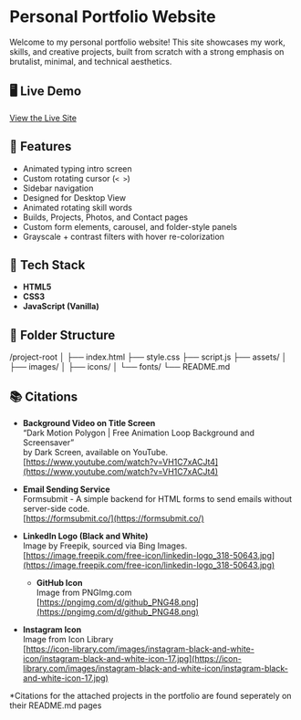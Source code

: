 # Personal Portfolio Website

Welcome to my personal portfolio website! This site showcases my work, skills, and creative projects, built from scratch with a strong emphasis on brutalist, minimal, and technical aesthetics.

## 🖥️ Live Demo

[View the Live Site](https://evan001011.github.io/Portfolio/)

## 🚀 Features

- Animated typing intro screen
- Custom rotating cursor (`< >`)
- Sidebar navigation 
- Designed for Desktop View
- Animated rotating skill words
- Builds, Projects, Photos, and Contact pages
- Custom form elements, carousel, and folder-style panels
- Grayscale + contrast filters with hover re-colorization

## 🧰 Tech Stack

- **HTML5**
- **CSS3**
- **JavaScript (Vanilla)**

## 📁 Folder Structure

/project-root
│
├── index.html
├── style.css
├── script.js
├── assets/
│ ├── images/
│ ├── icons/
│ └── fonts/
└── README.md

## 📚 Citations

- **Background Video on Title Screen**  
  “Dark Motion Polygon | Free Animation Loop Background and Screensaver”  
  by Dark Screen, available on YouTube.  
  [https://www.youtube.com/watch?v=VH1C7xACJt4](https://www.youtube.com/watch?v=VH1C7xACJt4)

- **Email Sending Service**  
  Formsubmit - A simple backend for HTML forms to send emails without server-side code.  
  [https://formsubmit.co/](https://formsubmit.co/)

- **LinkedIn Logo (Black and White)**  
  Image by Freepik, sourced via Bing Images.  
  [https://image.freepik.com/free-icon/linkedin-logo_318-50643.jpg](https://image.freepik.com/free-icon/linkedin-logo_318-50643.jpg)

  - **GitHub Icon**  
  Image from PNGImg.com  
  [https://pngimg.com/d/github_PNG48.png](https://pngimg.com/d/github_PNG48.png)

- **Instagram Icon**  
  Image from Icon Library  
  [https://icon-library.com/images/instagram-black-and-white-icon/instagram-black-and-white-icon-17.jpg](https://icon-library.com/images/instagram-black-and-white-icon/instagram-black-and-white-icon-17.jpg)

*Citations for the attached projects in the portfolio are found seperately on their README.md pages
